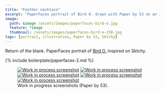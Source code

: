 ```yaml
---
title: "Feather necklace"
excerpt: "PaperFaces portrait of Bird O. drawn with Paper by 53 on an iPad."
image: 
  path: &image /assets/images/paperfaces-bird-o.jpg 
  feature: *image
  thumbnail: /assets/images/paperfaces-bird-o-150.jpg
tags: [portrait, illustration, Paper by 53, Sktchy]
---
```


Return of the blank. PaperFaces portrait of [Bird O.](http://sktchy.com/JPzbGH) inspired on Sktchy.

{% include boilerplate/paperfaces-2.md %}

<figure class="third">
	<a href="/assets/images/paperfaces-bird-o-process-1-lg.jpg"><img src="/assets/images/paperfaces-bird-o-process-1-750.jpg" alt="Work in process screenshot"></a>
	<a href="/assets/images/paperfaces-bird-o-process-2-lg.jpg"><img src="/assets/images/paperfaces-bird-o-process-2-600.jpg" alt="Work in process screenshot"></a>
	<a href="/assets/images/paperfaces-bird-o-process-3-lg.jpg"><img src="/assets/images/paperfaces-bird-o-process-3-600.jpg" alt="Work in process screenshot"></a>
	<a href="/assets/images/paperfaces-bird-o-process-4-lg.jpg"><img src="/assets/images/paperfaces-bird-o-process-4-600.jpg" alt="Work in process screenshot"></a>
	<a href="/assets/images/paperfaces-bird-o-process-5-lg.jpg"><img src="/assets/images/paperfaces-bird-o-process-5-600.jpg" alt="Work in process screenshot"></a>
	<figcaption>Work in progress screenshots (Paper by 53).</figcaption>
</figure>
